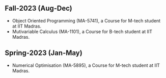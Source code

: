 

## Fall-2023 (Aug-Dec)
* Object Oriented Programming (MA-5741), a Course for M-tech student at IIT Madras.
* Mutivariable Calculus (MA-1101), a Course for B-tech student at IIT Madras.


## Spring-2023 (Jan-May) 
* Numerical Optimisation (MA-5895), a Course for M-tech student at IIT Madras.
